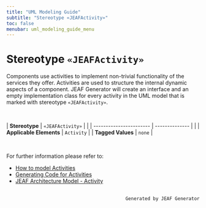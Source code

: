 ```yaml
---
title: "UML Modeling Guide"
subtitle: "Stereotype «JEAFActivity»"
toc: false
menubar: uml_modeling_guide_menu
---
```


# Stereotype `«JEAFActivity»`
Components use activities to implement non-trivial functionality of the services they offer. Activities are used to structure the internal dynamic aspects of a component. JEAF Generator will create an interface and an empty implementation class for every activity in the UML model that is marked with stereotype `«JEAFActivity»`.

<br>

| **Stereotype**          | `«JEAFActivity»` | |
| ----------------------- | -------------- | |
| **Applicable Elements** | `Activity`        |
| **Tagged Values**       | `none`           |

<br>

For further information please refer to:
- [How to model Activities](/uml-modeling-guide/how-to-model-activities)
- [Generating Code for Activities](/developer-guide/code-for-jeaf-activities)
- [JEAF Architecture Model - Activity](https://anaptecs.atlassian.net/wiki/spaces/JEAF/pages/515276970/JEAF+Architecture+Model#Activity) 


<br>

<div style="text-align: right"><code>Generated by JEAF Generator</code></div>

    